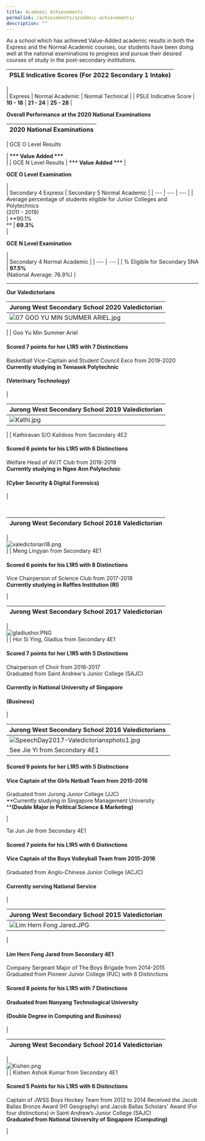 ```yaml
---
title: Academic Achievements
permalink: /achievements/academic-achievements/
description: ""
---
```

As a school which has achieved Value-Added academic results in both the Express and the Normal Academic courses, our students have been doing well at the national examinations to progress and pursue their desired courses of study in the post-secondary institutions.

  

| PSLE Indicative Scores (For 2022 Secondary 1 Intake) |
| --- |
|   
 | Express | Normal Academic | Normal Technical |
| PSLE Indicative Score | **10 - 18** | **21 - 24** | **25 - 28** |

  

  

**Overall Performance at the 2020 National Examinations**

| 2020 National Examinations |
| --- |
| 
GCE O Level Results

 | **\*\*\* Value Added \*\*\***  
 |
| GCE N Level Results | **\*\*\* Value Added \*\*\*** |

  

**GCE O Level Examination**

|   
 | Secondary 4 Express | Secondary 5 Normal Academic |
| --- | --- | --- |
| Average percentage of students eligible for Junior Colleges and Polytechnics  
(2011 - 2019)  
 | **90.1%  
** | **69.3%**  
 |

  
  

**GCE N Level Examination**

|   
 | Secondary 4 Normal Academic |
| --- | --- |
| % Eligible for Secondary 5NA | **97.5%**  
(National Average: 76.9%) |

  
  

* * *

  

**Our Valedictorians**

| Jurong West Secondary School 2020 Valedictorian |
| --- |
| ![07 GOO YU MIN SUMMER ARIEL.jpg](https://jurongwestsec.moe.edu.sg/qql/slot/u198/Achievements/Academic%20Achievements/2021/07%20GOO%20YU%20MIN%20SUMMER%20ARIEL.jpg)  
 |
| Goo Yu Min Summer Ariel  
  
#### Scored 7 points for her L1R5 with 7 Distinctions  
Basketball Vice-Captain and Student Council Exco from 2019-2020  
**Currently studying in Temasek Polytechnic**

#### **(Veterinary Technology)**

 |

  

| Jurong West Secondary School 2019 Valedictorian |
| --- |
| ![Kathi.jpg](https://jurongwestsec.moe.edu.sg/qql/slot/u198/Achievements/Academic%20Achievements/2020/Kathi.jpg)  
 |
| Kathiravan S/O Kalidoss from Secondary 4E2  
  
#### Scored 6 points for his L1R5 with 6 Distinctions  
Welfare Head of AV.IT Club from 2018-2019  
**Currently studying in Ngee Ann Polytechnic**

#### **(Cyber Security & Digital Forensics)**

 |

   

  

| Jurong West Secondary School 2018 Valedictorian |
| --- |
|   
![valedictorian18.png](https://jurongwestsec.moe.edu.sg/qql/slot/u198/Achievements/Academic%20Achievements/valedictorian18.png)  
 |
| Meng Lingyan from Secondary 4E1  
  
#### Scored 6 points for his L1R5 with 8 Distinctions  
Vice Chairperson of Science Club from 2017-2018  
**Currently studying in Raffles Institution (RI)**

 |

  
  
  

| Jurong West Secondary School 2017 Valedictorian |
| --- |
|   
![gladiushor.PNG](https://jurongwestsec.moe.edu.sg/qql/slot/u198/Achievements/Academic%20Achievements/gladiushor.PNG)  
 |
| Hor Si Ying, Gladius from Secondary 4E1  
  
#### Scored 7 points for her L1R5 with 5 Distinctions  
Chairperson of Choir from 2016-2017  
Graduated from Saint Andrew's Junior College (SAJC)

#### **Currently in National University of Singapore** 

#### **(Business)**

 |

  
  

  

| Jurong West Secondary School 2016 Valedictorians  |
| --- |
| ![SpeechDay2017-Valedictoriansphoto1.jpg](https://jurongwestsec.moe.edu.sg/qql/slot/u198/Achievements/Academic%20Achievements/SpeechDay2017-Valedictoriansphoto1.jpg)  |
| See Jie Yi from Secondary 4E1  
  
#### Scored 9 points for her L1R5 with 5 Distinctions  

#### Vice Captain of the GIrls Netball Team from 2015-2016  
Graduated from Jurong Junior College (JJC)  
**Currently studying in Singapore Management University  
****(Double Major in Political Science & Marketing)**

 | 

Tai Jun Jie from Secondary 4E1  

  

#### Scored 7 points for his L1R5 with 6 Distinctions  

#### Vice Captain of the Boys Volleyball Team from 2015-2016  
Graduated from Anglo-Chinese Junior College (ACJC)

#### **Currently serving National Service**

 |

  

  

| Jurong West Secondary School 2015 Valedictorian |
| --- |
| ![Lim Hern Fong Jared.JPG](https://jurongwestsec.moe.edu.sg/qql/slot/u198/Achievements/Academic%20Achievements/Lim%20Hern%20Fong%20Jared.JPG) |
| 
#### Lim Hern Fong Jared from Secondary 4E1  
  
Company Sergeant Major of The Boys Brigade from 2014-2015  
Graduated from Pioneer Junior College (PJC) with 6 Distinctions

#### Scored 8 points for his L1R5 with 7 Distinctions  

#### **Graduated from Nanyang Technological University** 

#### **(Double Degree in Computing and Business)**

 |

  

| Jurong West Secondary School 2014 Valedictorian |
| --- |
|   
![Kishen.png](https://jurongwestsec.moe.edu.sg/qql/slot/u198/Achievements/Academic%20Achievements/Kishen.png)  
 |
| Kishen Ashok Kumar from Secondary 4E1  
  
#### Scored 5 Points for his L1R5 with 6 Distinctions  
Captain of JWSS Boys Hockey Team from 2012 to 2014 Received the Jacob Ballas Bronze Award (H1 Geography) and Jacob Ballas Scholars' Award (For four distinctions) in Saint Andrew’s Junior College (SAJC)  
**Graduated from National University of Singapore** **(Computing)**

 |